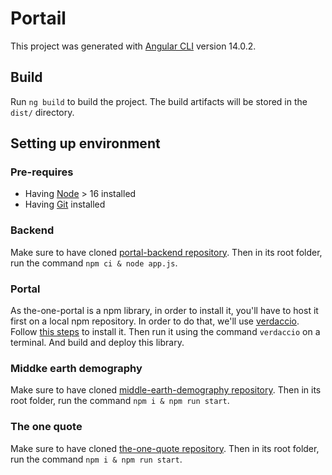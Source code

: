 # Portail

This project was generated with [Angular CLI](https://github.com/angular/angular-cli) version 14.0.2.

## Build

Run `ng build` to build the project. The build artifacts will be stored in the `dist/` directory.

## Setting up environment

### Pre-requires

- Having [Node](https://nodejs.org/en) > 16 installed
- Having [Git](https://git-scm.com/) installed

### Backend 

Make sure to have cloned [portal-backend repository](https://github.com/sdedieu/portal-backend).
Then in its root folder, run the command `npm ci & node app.js`.

### Portal

As the-one-portal is a npm library, in order to install it, you'll have to host it first on a local npm repository.
In order to do that, we'll use [verdaccio](https://verdaccio.org/fr-fr/).
Follow [this steps](https://verdaccio.org/docs/installation/) to install it.
Then run it using the command `verdaccio` on a terminal.
And build and deploy this library.


### Middke earth demography

Make sure to have cloned [middle-earth-demography repository](https://github.com/sdedieu/middle-earth-demography).
Then in its root folder, run the command `npm i & npm run start`.

### The one quote

Make sure to have cloned [the-one-quote repository](https://github.com/sdedieu/the-one-quote).
Then in its root folder, run the command `npm i & npm run start`.

